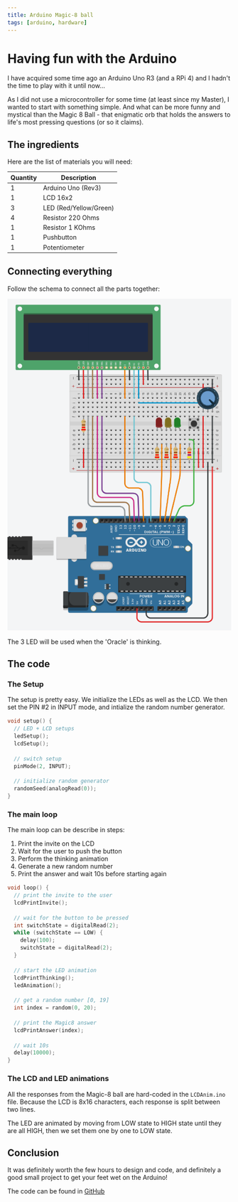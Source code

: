 ```yaml
---
title: Arduino Magic-8 ball
tags: [arduino, hardware]
---
```

# Having fun with the Arduino

I have acquired some time ago an Arduino Uno R3 (and a RPi 4) and I hadn't the time to play with it until now...

As I did not use a microcontroller for some time (at least since my Master), I wanted to start with something simple.
And what can be more funny and mystical than the Magic 8 Ball - that enigmatic orb that holds the answers
to life's most pressing questions (or so it claims).

## The ingredients

Here are the list of materials you will need:

| Quantity | Description            |
| -------- | ---------------------- |
| 1        | Arduino Uno (Rev3)     |
| 1        | LCD 16x2               |
| 3        | LED (Red/Yellow/Green) |
| 4        | Resistor 220 Ohms      |
| 1        | Resistor 1 KOhms       |
| 1        | Pushbutton             |
| 1        | Potentiometer          |

## Connecting everything

Follow the schema to connect all the parts together:

![schematics](/assets/img/screen-006.png)

The 3 LED will be used when the 'Oracle' is thinking.

## The code

### The Setup

The setup is pretty easy. We initialize the LEDs as well as the LCD.
We then set the PIN #2 in INPUT mode, and intialize the random number generator.

```c
void setup() {
  // LED + LCD setups
  ledSetup();
  lcdSetup();

  // switch setup
  pinMode(2, INPUT);

  // initialize random generator
  randomSeed(analogRead(0));
}
```

### The main loop

The main loop can be describe in steps:

1. Print the invite on the LCD
2. Wait for the user to push the button
3. Perform the thinking animation
4. Generate a new random number
5. Print the answer and wait 10s before starting again

```c
void loop() {
  // print the invite to the user
  lcdPrintInvite();

  // wait for the button to be pressed
  int switchState = digitalRead(2);
  while (switchState == LOW) {
    delay(100);
    switchState = digitalRead(2);
  }

  // start the LED animation
  lcdPrintThinking();
  ledAnimation();

  // get a random number [0, 19]
  int index = random(0, 20);

  // print the Magic8 answer
  lcdPrintAnswer(index);

  // wait 10s
  delay(10000);
}
```

### The LCD and LED animations

All the responses from the Magic-8 ball are hard-coded in the `LCDAnim.ino` file. Because the LCD is 8x16 characters, each response is split between two lines.

The LED are animated by moving from LOW state to HIGH state until they are all HIGH, then we set them one by one to LOW state.

## Conclusion

It was definitely worth the few hours to design and code, and definitely a good small project to get your feet wet on the Arduino!

The code can be found in [GitHub](https://github.com/oaxley/coding-challenge/tree/main/2206-June/aoMagic8)
